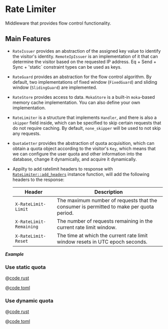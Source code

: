 # Rate Limiter

Middleware that provides flow control functionality.


## Main Features

* `RateIssuer` provides an abstraction of the assigned key value to identify the visitor's identity. `RemoteIpIssuer` is an implementation of it that can determine the visitor based on the requested IP address. Eq + Send + Sync + 'static` constraint types can be used as keys.

* `RateGuard` provides an abstraction for the flow control algorithm. By default, two implementations of fixed window (`FixedGuard`) and sliding window (`SlidingGuard`) are implemented.

* `RateStore` provides access to data. `MokaStore` is a built-in `moka`-based memory cache implementation. You can also define your own implementation.

* `RateLimiter` is a structure that implements `Handler`, and there is also a `skipper` field inside, which can be specified to skip certain requests that do not require caching. By default, `none_skipper` will be used to not skip any requests.

* `QuotaGetter` provides the abstraction of quota acquisition, which can obtain a quota object according to the visitor's `Key`, which means that we can configure the user quota and other information into the database, change it dynamically, and acquire it dynamically.

* Appilty to add ratelimit headers to response with [`RateLimiter::add_headers`] instance function, will add the following headers to the response:

  | Header                  | Description                                                                                      |
  |-------------------------|--------------------------------------------------------------------------------------------------|
  | `X-RateLimit-Limit`     | The maximum number of requests that the consumer is permitted to make per quota period.          |
  | `X-RateLimit-Remaining` | The number of requests remaining in the current rate limit window.                               |
  | `X-RateLimit-Reset`     | The time at which the current rate limit window resets in UTC epoch seconds.                     |




_**Example**_ 

### Use static quota

<CodeGroup>
  <CodeGroupItem title="main.rs" active>

@[code rust](../../../codes/rate-limiter-static/src/main.rs)

  </CodeGroupItem>
  <CodeGroupItem title="Cargo.toml">

@[code toml](../../../codes/rate-limiter-static/Cargo.toml)

  </CodeGroupItem>
</CodeGroup>


### Use dynamic quota

<CodeGroup>
  <CodeGroupItem title="main.rs" active>

@[code rust](../../../codes/rate-limiter-dynamic/src/main.rs)

  </CodeGroupItem>
  <CodeGroupItem title="Cargo.toml">

@[code toml](../../../codes/rate-limiter-dynamic/Cargo.toml)

  </CodeGroupItem>
</CodeGroup>

[`RateLimiter::add_headers`]: https://docs.rs/salvo-rate-limiter/0.64.0/salvo_rate_limiter/struct.RateLimiter.html#method.add_headers